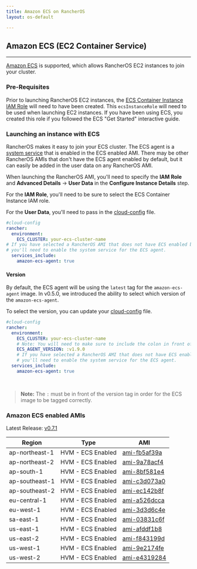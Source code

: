```yaml
---
title: Amazon ECS on RancherOS
layout: os-default

---
```


## Amazon ECS (EC2 Container Service)
---

[Amazon ECS](https://aws.amazon.com/ecs/) is supported, which allows RancherOS EC2 instances to join your cluster.

### Pre-Requisites

Prior to launching RancherOS EC2 instances, the [ECS Container Instance IAM Role](http://docs.aws.amazon.com/AmazonECS/latest/developerguide/instance_IAM_role.html) will need to have been created. This `ecsInstanceRole` will need to be used when launching EC2 instances. If you have been using ECS, you created this role if you followed the ECS "Get Started" interactive guide.

### Launching an instance with ECS

RancherOS makes it easy to join your ECS cluster. The ECS agent is a [system service]({{site.baseurl}}/os/system-services/adding-system-services/) that is enabled in the ECS enabled AMI. There may be other RancherOS AMIs that don't have the ECS agent enabled by default, but it can easily be added in the user data on any RancherOS AMI.

When launching the RancherOS AMI, you'll need to specify the **IAM Role** and **Advanced Details** -> **User Data** in the **Configure Instance Details** step.

For the **IAM Role**, you'll need to be sure to select the ECS Container Instance IAM role.

For the **User Data**, you'll need to pass in the [cloud-config]({{site.baseurl}}/os/configuration/#cloud-config) file.

```yaml
#cloud-config
rancher:
  environment:
    ECS_CLUSTER: your-ecs-cluster-name
# If you have selected a RancherOS AMI that does not have ECS enabled by default,
# you'll need to enable the system service for the ECS agent.
  services_include:
    amazon-ecs-agent: true
```

#### Version

By default, the ECS agent will be using the `latest` tag for the `amazon-ecs-agent` image. In v0.5.0, we introduced the ability to select which version of the `amazon-ecs-agent`.

To select the version, you can update your [cloud-config]({{site.baseurl}}/os/configuration/#cloud-config) file.

```yaml
#cloud-config
rancher:
  environment:
    ECS_CLUSTER: your-ecs-cluster-name
    # Note: You will need to make sure to include the colon in front of the version.
    ECS_AGENT_VERSION: :v1.9.0
    # If you have selected a RancherOS AMI that does not have ECS enabled by default,
    # you'll need to enable the system service for the ECS agent.
  services_include:
    amazon-ecs-agent: true
```

<br>

> **Note:** The `:` must be in front of the version tag in order for the ECS image to be tagged correctly.

### Amazon ECS enabled AMIs

Latest Release: [v0.7.1](https://github.com/rancher/os/releases/tag/v0.7.1)

Region | Type | AMI
---|--- | ---
ap-northeast-1 | HVM - ECS Enabled |  [ami-fb5af39a](https://console.aws.amazon.com/ec2/home?region=ap-northeast-1#launchInstanceWizard:ami=ami-fb5af39a)
ap-northeast-2 | HVM - ECS Enabled |  [ami-9a78acf4](https://console.aws.amazon.com/ec2/home?region=ap-northeast-2#launchInstanceWizard:ami=ami-9a78acf4)
ap-south-1 | HVM - ECS Enabled |  [ami-8bf581e4](https://console.aws.amazon.com/ec2/home?region=ap-south-1#launchInstanceWizard:ami=ami-8bf581e4)
ap-southeast-1 | HVM - ECS Enabled |  [ami-c3d073a0](https://console.aws.amazon.com/ec2/home?region=ap-southeast-1#launchInstanceWizard:ami=ami-c3d073a0)
ap-southeast-2 | HVM - ECS Enabled |  [ami-ec142b8f](https://console.aws.amazon.com/ec2/home?region=ap-southeast-2#launchInstanceWizard:ami=ami-ec142b8f)
eu-central-1 | HVM - ECS Enabled |  [ami-a526dcca](https://console.aws.amazon.com/ec2/home?region=eu-central-1#launchInstanceWizard:ami=ami-a526dcca)
eu-west-1 | HVM - ECS Enabled |  [ami-3d3d6c4e](https://console.aws.amazon.com/ec2/home?region=eu-west-1#launchInstanceWizard:ami=ami-3d3d6c4e)
sa-east-1 | HVM - ECS Enabled |  [ami-03831c6f](https://console.aws.amazon.com/ec2/home?region=sa-east-1#launchInstanceWizard:ami=ami-03831c6f)
us-east-1 | HVM - ECS Enabled |  [ami-afddf1b8](https://console.aws.amazon.com/ec2/home?region=us-east-1#launchInstanceWizard:ami=ami-afddf1b8)
us-east-2 | HVM - ECS Enabled |  [ami-f843199d](https://console.aws.amazon.com/ec2/home?region=us-east-2#launchInstanceWizard:ami=ami-f843199d)
us-west-1 | HVM - ECS Enabled |  [ami-9e2174fe](https://console.aws.amazon.com/ec2/home?region=us-west-1#launchInstanceWizard:ami=ami-9e2174fe)
us-west-2 | HVM - ECS Enabled |  [ami-e4319284](https://console.aws.amazon.com/ec2/home?region=us-west-2#launchInstanceWizard:ami=ami-e4319284)
